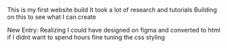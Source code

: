 This is my first website build
It took a lot of research and tutorials
Building on this to see what I can create

New Entry: Realizing I could have designed on figma and converted to html if I didnt want to spend hours fine tuning the css styling



